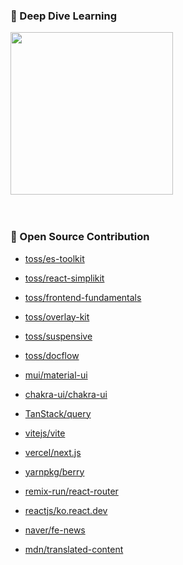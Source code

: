 

<h3>💫 Deep Dive Learning</h3>
<div height="10px"/>
<div>
<a href="https://velog.io/@woogur29/posts">
  <img height="260px" src="https://velog-github-badge.vercel.app/badge/woogur29?theme=dark&posts=5"/>
</a>
</div>

<br>
<br>



<h3>🎯 Open Source Contribution</h3>

- [toss/es-toolkit](https://github.com/toss/es-toolkit/pulls?q=author%3Awo-o29+)

- [toss/react-simplikit](https://github.com/toss/react-simplikit/pulls?q=author%3Awo-o29+)
- [toss/frontend-fundamentals](https://github.com/toss/frontend-fundamentals/pulls?q=author%3Awo-o29+)
- [toss/overlay-kit](https://github.com/toss/overlay-kit/pulls?q=author%3Awo-o29+)
- [toss/suspensive](https://github.com/toss/suspensive/pulls?q=author%3Awo-o29+)
- [toss/docflow](https://github.com/toss/docflow/pulls?q=author%3Awo-o29+)
- [mui/material-ui](https://github.com/mui/material-ui/pulls?q=author%3Awo-o29)
- [chakra-ui/chakra-ui](https://github.com/chakra-ui/chakra-ui/pulls?q=author%3Awo-o29+)
- [TanStack/query](https://github.com/TanStack/query/pulls?q=author%3Awo-o29+)
- [vitejs/vite](https://github.com/vitejs/vite/pulls?q=author%3Awo-o29+)
- [vercel/next.js](https://github.com/vercel/next.js/pulls?q=author%3Awo-o29+)
- [yarnpkg/berry](https://github.com/yarnpkg/berry/pulls?q=author%3Awo-o29+)
- [remix-run/react-router](https://github.com/remix-run/react-router/pulls?q=author%3Awo-o29+)
- [reactjs/ko.react.dev](https://github.com/reactjs/ko.react.dev/pulls?q=author%3Awo-o29+)
- [naver/fe-news](https://github.com/naver/fe-news/pulls?q=author%3Awo-o29+)
- [mdn/translated-content](https://github.com/mdn/translated-content/pulls?q=author%3Awo-o29+)


<br>
<br>
